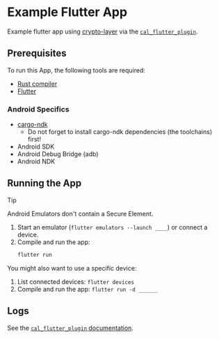 # Example Flutter App

Example flutter app using [crypto-layer](../README.md) via the [`cal_flutter_plugin`](../cal_flutter_plugin/README.md). 


## Prerequisites

To run this App, the following tools are required:

-   [Rust compiler](https://www.rust-lang.org/tools/install)
-   [Flutter](https://docs.flutter.dev/get-started/install)


### Android Specifics

-   [cargo-ndk](https://github.com/bbqsrc/cargo-ndk?tab=readme-ov-file#installing)
    -   Do not forget to install cargo-ndk dependencies (the toolchains) first!
-   Android SDK
-   Android Debug Bridge (adb)
-   Android NDK


## Running the App

> [!TIP]
> Android Emulators don't contain a Secure Element.

1. Start an emulator (`flutter emulators --launch ____`) or connect a device.
2. Compile and run the app:
    ```sh
    flutter run
    ```

You might also want to use a specific device:
1. List connected devices:
    `flutter devices`
2. Compile and run the app:
    `flutter run -d ______`

## Logs

See the [`cal_flutter_plugin` documentation](../cal_flutter_plugin/README.md#reading-logs).
